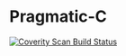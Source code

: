 # Pragmatic-C
<a href="https://scan.coverity.com/projects/sharifmamun-texteditor">
  <img alt="Coverity Scan Build Status"
       src="https://scan.coverity.com/projects/6600/badge.svg"/>
</a>
